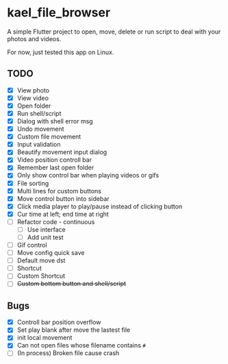 # kael_file_browser
A simple Flutter project to open, move, delete or run script to deal with your photos and videos.

For now, just tested this app on Linux.
## TODO
- [x] View photo
- [x] View video
- [x] Open folder
- [x] Run shell/script
- [x] Dialog with shell error msg
- [x] Undo movement
- [x] Custom file movement
- [x] Input validation
- [x] Beautify movement input dialog
- [x] Video position controll bar
- [x] Remember last open folder
- [x] Only show control bar when playing videos or gifs
- [x] File sorting
- [x] Multi lines for custom buttons
- [x] Move control button into sidebar
- [x] Click media player to play/pause instead of clicking button
- [x] Cur time at left; end time at right
- [ ] Refactor code - continuous
  - [ ] Use interface
  - [ ] Add unit test
- [ ] Gif control 
- [ ] Move config quick save
- [ ] Default move dst 
- [ ] Shortcut
- [ ] Custom Shortcut
- [ ] ~~Custom bottom button and shell/script~~

## Bugs
- [x] Controll bar position overflow
- [x] Set play blank after move the lastest file
- [x] init local movement
- [x] Can not open files whose filename contains `#`
- [ ] (In process) Broken file cause crash